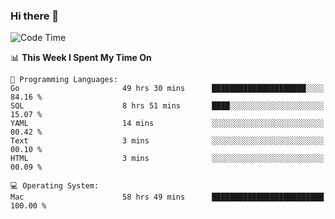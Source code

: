 ### Hi there 👋

<!--
**CrazyCollin/crazycollin** is a ✨ _special_ ✨ repository because its `README.md` (this file) appears on your GitHub profile.

Here are some ideas to get you started:

- 🔭 I’m currently working on ...
- 🌱 I’m currently learning ...
- 👯 I’m looking to collaborate on ...
- 🤔 I’m looking for help with ...
- 💬 Ask me about ...
- 📫 How to reach me: ...
- 😄 Pronouns: ...
- ⚡ Fun fact: ...
-->

<!--START_SECTION:waka-->
![Code Time](http://img.shields.io/badge/Code%20Time-1%2C882%20hrs%2019%20mins-blue)

📊 **This Week I Spent My Time On** 

```text
💬 Programming Languages: 
Go                       49 hrs 30 mins      █████████████████████░░░░   84.16 % 
SQL                      8 hrs 51 mins       ████░░░░░░░░░░░░░░░░░░░░░   15.07 % 
YAML                     14 mins             ░░░░░░░░░░░░░░░░░░░░░░░░░   00.42 % 
Text                     3 mins              ░░░░░░░░░░░░░░░░░░░░░░░░░   00.10 % 
HTML                     3 mins              ░░░░░░░░░░░░░░░░░░░░░░░░░   00.09 % 

💻 Operating System: 
Mac                      58 hrs 49 mins      █████████████████████████   100.00 % 
```


<!--END_SECTION:waka-->
